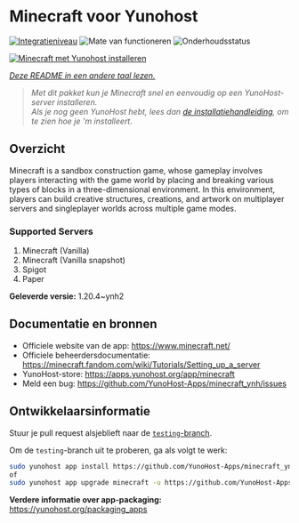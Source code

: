 <!--
NB: Deze README is automatisch gegenereerd door <https://github.com/YunoHost/apps/tree/master/tools/readme_generator>
Hij mag NIET handmatig aangepast worden.
-->

# Minecraft voor Yunohost

[![Integratieniveau](https://dash.yunohost.org/integration/minecraft.svg)](https://ci-apps.yunohost.org/ci/apps/minecraft/) ![Mate van functioneren](https://ci-apps.yunohost.org/ci/badges/minecraft.status.svg) ![Onderhoudsstatus](https://ci-apps.yunohost.org/ci/badges/minecraft.maintain.svg)

[![Minecraft met Yunohost installeren](https://install-app.yunohost.org/install-with-yunohost.svg)](https://install-app.yunohost.org/?app=minecraft)

*[Deze README in een andere taal lezen.](./ALL_README.md)*

> *Met dit pakket kun je Minecraft snel en eenvoudig op een YunoHost-server installeren.*  
> *Als je nog geen YunoHost hebt, lees dan [de installatiehandleiding](https://yunohost.org/install), om te zien hoe je 'm installeert.*

## Overzicht

Minecraft is a sandbox construction game, whose gameplay involves players interacting with the game world by placing and breaking various types of blocks in a three-dimensional environment. In this environment, players can build creative structures, creations, and artwork on multiplayer servers and singleplayer worlds across multiple game modes.

### Supported Servers
 
1. Minecraft (Vanilla)
2. Minecraft (Vanilla snapshot)
3. Spigot
4. Paper


**Geleverde versie:** 1.20.4~ynh2
## Documentatie en bronnen

- Officiele website van de app: <https://www.minecraft.net/>
- Officiele beheerdersdocumentatie: <https://minecraft.fandom.com/wiki/Tutorials/Setting_up_a_server>
- YunoHost-store: <https://apps.yunohost.org/app/minecraft>
- Meld een bug: <https://github.com/YunoHost-Apps/minecraft_ynh/issues>

## Ontwikkelaarsinformatie

Stuur je pull request alsjeblieft naar de [`testing`-branch](https://github.com/YunoHost-Apps/minecraft_ynh/tree/testing).

Om de `testing`-branch uit te proberen, ga als volgt te werk:

```bash
sudo yunohost app install https://github.com/YunoHost-Apps/minecraft_ynh/tree/testing --debug
of
sudo yunohost app upgrade minecraft -u https://github.com/YunoHost-Apps/minecraft_ynh/tree/testing --debug
```

**Verdere informatie over app-packaging:** <https://yunohost.org/packaging_apps>
